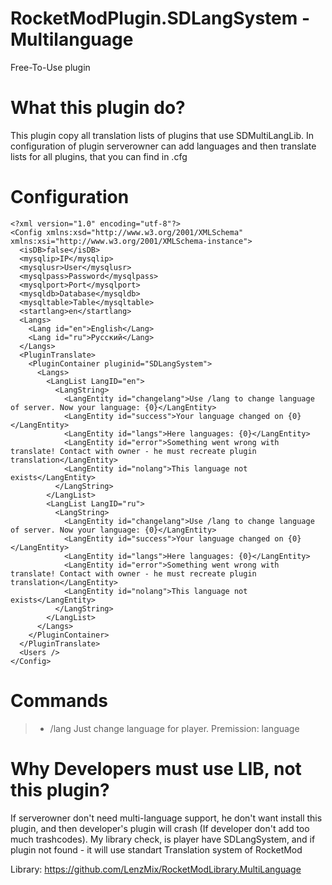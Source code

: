 # RocketModPlugin.SDLangSystem - Multilanguage
Free-To-Use plugin

What this plugin do?
===========
This plugin copy all translation lists of plugins that use SDMultiLangLib. In configuration of plugin serverowner can add languages and then translate lists for all plugins, that you can find in .cfg

Configuration
===========
```
<?xml version="1.0" encoding="utf-8"?>
<Config xmlns:xsd="http://www.w3.org/2001/XMLSchema" xmlns:xsi="http://www.w3.org/2001/XMLSchema-instance">
  <isDB>false</isDB>
  <mysqlip>IP</mysqlip>
  <mysqlusr>User</mysqlusr>
  <mysqlpass>Password</mysqlpass>
  <mysqlport>Port</mysqlport>
  <mysqldb>Database</mysqldb>
  <mysqltable>Table</mysqltable>
  <startlang>en</startlang>
  <Langs>
    <Lang id="en">English</Lang>
    <Lang id="ru">Русский</Lang>
  </Langs>
  <PluginTranslate>
    <PluginContainer pluginid="SDLangSystem">
      <Langs>
        <LangList LangID="en">
          <LangString>
            <LangEntity id="changelang">Use /lang to change language of server. Now your language: {0}</LangEntity>
            <LangEntity id="success">Your language changed on {0}</LangEntity>
            <LangEntity id="langs">Here languages: {0}</LangEntity>
            <LangEntity id="error">Something went wrong with translate! Contact with owner - he must recreate plugin translation</LangEntity>
            <LangEntity id="nolang">This language not exists</LangEntity>
          </LangString>
        </LangList>
        <LangList LangID="ru">
          <LangString>
            <LangEntity id="changelang">Use /lang to change language of server. Now your language: {0}</LangEntity>
            <LangEntity id="success">Your language changed on {0}</LangEntity>
            <LangEntity id="langs">Here languages: {0}</LangEntity>
            <LangEntity id="error">Something went wrong with translate! Contact with owner - he must recreate plugin translation</LangEntity>
            <LangEntity id="nolang">This language not exists</LangEntity>
          </LangString>
        </LangList>
      </Langs>
    </PluginContainer>
  </PluginTranslate>
  <Users />
</Config>
```

Commands
===========
> * /lang
> Just change language for player. Premission: language

Why Developers must use LIB, not this plugin?
===========
If serverowner don't need multi-language support, he don't want install this plugin, and then developer's plugin will crash (If developer don't add too much trashcodes). My library check, is player have SDLangSystem, and if plugin not found - it will use standart Translation system of RocketMod

Library: https://github.com/LenzMix/RocketModLibrary.MultiLanguage
